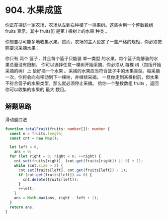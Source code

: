 # 904. 水果成篮

你正在探访一家农场，农场从左到右种植了一排果树。这些树用一个整数数组 fruits 表示，其中 fruits[i] 是第 i 棵树上的水果 种类 。

你想要尽可能多地收集水果。然而，农场的主人设定了一些严格的规矩，你必须按照要求采摘水果：

你只有 两个 篮子，并且每个篮子只能装 单一类型 的水果。每个篮子能够装的水果总量没有限制。
你可以选择任意一棵树开始采摘，你必须从 每棵 树（包括开始采摘的树）上 恰好摘一个水果 。采摘的水果应当符合篮子中的水果类型。每采摘一次，你将会向右移动到下一棵树，并继续采摘。
一旦你走到某棵树前，但水果不符合篮子的水果类型，那么就必须停止采摘。
给你一个整数数组 fruits ，返回你可以收集的水果的 最大 数目。

## 解题思路

滑动窗口法

```typescript
function totalFruit(fruits: number[]): number {
  const n = fruits.length;
  const cnt = new Map();

  let left = 0,
    ans = 0;
  for (let right = 0; right < n; ++right) {
    cnt.set(fruits[right], (cnt.get(fruits[right]) || 0) + 1);
    while (cnt.size > 2) {
      cnt.set(fruits[left], cnt.get(fruits[left]) - 1);
      if (cnt.get(fruits[left]) == 0) {
        cnt.delete(fruits[left]);
      }
      ++left;
    }
    ans = Math.max(ans, right - left + 1);
  }
  return ans;
}
```
